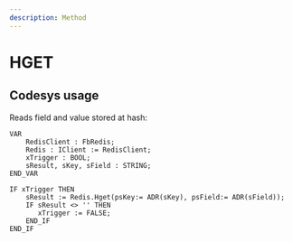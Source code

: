 ```yaml
---
description: Method
---
```


# HGET

## Codesys usage

Reads field and value stored at hash:

```
VAR	
	RedisClient : FbRedis;
	Redis : IClient := RedisClient;
	xTrigger : BOOL;
	sResult, sKey, sField : STRING;
END_VAR
```

```
IF xTrigger THEN
 	sResult := Redis.Hget(psKey:= ADR(sKey), psField:= ADR(sField));
  	IF sResult <> '' THEN
	   xTrigger := FALSE;
  	END_IF
END_IF
```
